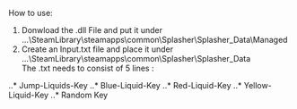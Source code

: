 How to use:

1. Donwload the .dll File and put it under ...\SteamLibrary\steamapps\common\Splasher\Splasher_Data\Managed
2. Create an Input.txt file and place it under ...\SteamLibrary\steamapps\common\Splasher\Splasher_Data\
The .txt needs to consist of 5 lines :

..* Jump-Liquids-Key 
..* Blue-Liquid-Key 
..* Red-Liquid-Key 
..* Yellow-Liquid-Key 
..* Random Key 